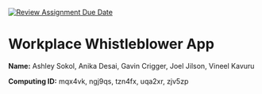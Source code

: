[![Review Assignment Due Date](https://classroom.github.com/assets/deadline-readme-button-24ddc0f5d75046c5622901739e7c5dd533143b0c8e959d652212380cedb1ea36.svg)](https://classroom.github.com/a/qgEWmaMc)
# Workplace Whistleblower App

__Name:__ Ashley Sokol, Anika Desai, Gavin Crigger, Joel Jilson, Vineel Kavuru 

__Computing ID:__ mqx4vk, ngj9qs, tzn4fx, uqa2xr, zjv5zp

